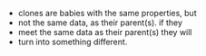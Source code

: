 
- clones are babies with the same properties, but
- not the same data, as their parent(s). if they
- meet the same data as their parent(s) they will
- turn into something different.
